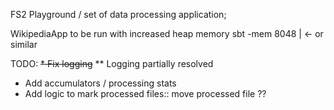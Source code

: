 FS2 Playground / set of data processing application;

WikipediaApp to be run with increased heap memory 
sbt -mem 8048 | <- or similar  


TODO: 
  ~~* Fix logging~~
** Logging partially resolved

  * Add accumulators / processing stats
  * Add logic to mark processed files:: move processed file ??